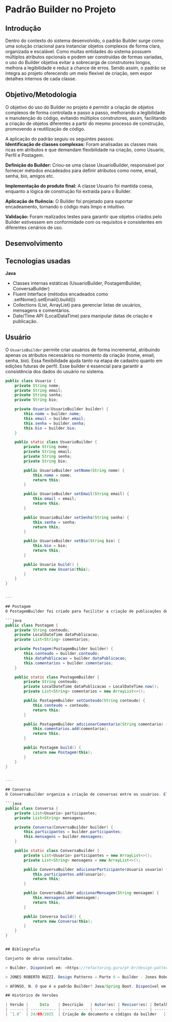 # Padrão Builder no Projeto

## Introdução  
Dentro do contexto do sistema desenvolvido, o padrão Builder surge como uma solução criacional para instanciar objetos complexos de forma clara, organizada e escalável. Como muitas entidades do sistema possuem múltiplos atributos opcionais e podem ser construídas de formas variadas, o uso do Builder objetiva evitar a sobrecarga de construtores longos, melhora a legibilidade e reduz a chance de erros. Sendo assim, o padrão se integra ao projeto oferecendo um meio flexível de criação, sem expor detalhes internos de cada classe.

## Objetivo/Metodologia
O objetivo do uso do Builder no projeto é permitir a criação de objetos complexos de forma controlada e passo a passo, melhorando a legibilidade e manutenção do código, evitando múltiplos construtores, assim, facilitando a criação de objetos diferentes a partir do mesmo processo de construção, promovendo a reutilização de código.  

A aplicação do padrão seguiu os seguintes passos:  
**Identificação de classes complexas:** Foram analisadas as classes mais ricas em atributos e que demandam flexibilidade na criação, como Usuario, Perfil e Postagem.  

**Definição do Builder:** Criou-se uma classe UsuarioBuilder, responsável por fornecer métodos encadeados para definir atributos como nome, email, senha, bio, amigos etc.

**Implementação do produto final:** A classe Usuario foi mantida coesa, enquanto a lógica de construção foi extraída para o Builder.  

**Aplicação de fluência:** O Builder foi projetado para suportar encadeamento, tornando o código mais limpo e intuitivo.  

**Validação:** Foram realizados testes para garantir que objetos criados pelo Builder estivessem em conformidade com os requisitos e consistentes em diferentes cenários de uso.  

## Desenvolvimento

## Tecnologias usadas
**Java**
- Classes internas estáticas (UsuarioBuilder, PostagemBuilder, ConversaBuilder)
- Fluent Interface (métodos encadeados como .setNome().setEmail().build())
- Collections (List, ArrayList) para gerenciar listas de usuários, mensagens e comentários.
- Date/Time API (LocalDataTime) para manipular datas de criação e publicação. 

## Usuário
O `UsuarioBuilder` permite criar usuários de forma incremental, atribuindo apenas os atributos necessários no momento da criação (nome, email, senha, bio). Essa flexibilidade ajuda tanto na etapa de cadastro quanto em edições futuras de perfil. Esse builder é essencial para garantir a consistência dos dados do usuário no sistema.  
```java
public class Usuario {
    private String nome;
    private String email;
    private String senha;
    private String bio;

    private Usuario(UsuarioBuilder builder) {
        this.nome = builder.nome;
        this.email = builder.email;
        this.senha = builder.senha;
        this.bio = builder.bio;
    }

    public static class UsuarioBuilder {
        private String nome;
        private String email;
        private String senha;
        private String bio;

        public UsuarioBuilder setNome(String nome) {
            this.nome = nome;
            return this;
        }

        public UsuarioBuilder setEmail(String email) {
            this.email = email;
            return this;
        }

        public UsuarioBuilder setSenha(String senha) {
            this.senha = senha;
            return this;
        }

        public UsuarioBuilder setBio(String bio) {
            this.bio = bio;
            return this;
        }

        public Usuario build() {
            return new Usuario(this);
        }
    }
}


---

## Postagem
O PostagemBuilder foi criado para facilitar a criação de publicações dentro do feed social. Além do conteúdo principal, o builder permite adicionar comentários de maneira progressiva, assim como controlar a data de publicação. Essa abordagem facilita a manutenção de postagens dinâmicas e interativas, reforçando a ideia de engajamento dentro da plataforma.

```java
public class Postagem {
    private String conteudo;
    private LocalDateTime dataPublicacao;
    private List<String> comentarios;

    private Postagem(PostagemBuilder builder) {
        this.conteudo = builder.conteudo;
        this.dataPublicacao = builder.dataPublicacao;
        this.comentarios = builder.comentarios;
    }

    public static class PostagemBuilder {
        private String conteudo;
        private LocalDateTime dataPublicacao = LocalDateTime.now();
        private List<String> comentarios = new ArrayList<>();

        public PostagemBuilder setConteudo(String conteudo) {
            this.conteudo = conteudo;
            return this;
        }

        public PostagemBuilder adicionarComentario(String comentario) {
            this.comentarios.add(comentario);
            return this;
        }

        public Postagem build() {
            return new Postagem(this);
        }
    }
}


---

## Conversa
O ConversaBuilder organiza a criação de conversas entre os usuários. Ele permite adicionar participantes e mensagens de forma incremental, garantindo que uma conversa seja construída passo a passo. Esse padrão é útil, pois uma conversa pode começar vazia e ir evoluindo conforme os usuários interagem. Além disso, mantém a consistência entre participantes e mensagens.

```java
public class Conversa {
    private List<Usuario> participantes;
    private List<String> mensagens;

    private Conversa(ConversaBuilder builder) {
        this.participantes = builder.participantes;
        this.mensagens = builder.mensagens;
    }

    public static class ConversaBuilder {
        private List<Usuario> participantes = new ArrayList<>();
        private List<String> mensagens = new ArrayList<>();

        public ConversaBuilder adicionarParticipante(Usuario usuario) {
            this.participantes.add(usuario);
            return this;
        }

        public ConversaBuilder adicionarMensagem(String mensagem) {
            this.mensagens.add(mensagem);
            return this;
        }

        public Conversa build() {
            return new Conversa(this);
        }
    }
}


## Bibliografia

Conjunto de obras consultadas. 

> Builder. Disponível em: <https://refactoring.guru/pt-br/design-patterns/builder>.

> JONES ROBERTO NUZZI. Design Patterns — Parte 6 — Builder - Jones Roberto Nuzzi - Medium. Disponível em: <https://medium.com/@jonesroberto/desing-patterns-parte-6-builder-f20752fb0c35>.

> AFONSO, N. O que é o padrão Builder? Java/Spring Boot. Disponível em: <https://www.dio.me/articles/o-que-e-o-padrao-builder-javaspring-boot>. 

## Histórico de Versões

| Versão |     Data    | Descrição   | Autor(es) | Revisor(es) | Detalhes da revisão | 
| ------ | ----------- | ----------- | --------- | ----------- | --------------------|
| `1.0`  | 24/09/2025  | Criação do documento e códigos da builder   |[Julia Gabriela](https://github.com/JuliaGabP) e [João Pedro Costa](https://github.com/johnaopedro)|-|-|